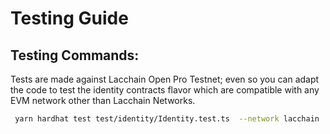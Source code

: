 # Testing Guide

## Testing Commands:

Tests are made against Lacchain Open Pro Testnet; even so you can adapt the code to test the identity contracts flavor which are compatible with any EVM network other than Lacchain Networks.

```sh
 yarn hardhat test test/identity/Identity.test.ts  --network lacchain
```
